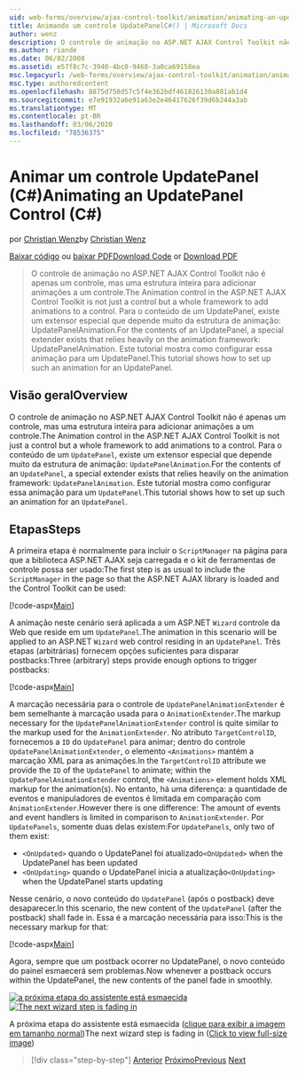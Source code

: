 ```yaml
---
uid: web-forms/overview/ajax-control-toolkit/animation/animating-an-updatepanel-control-cs
title: Animando um controle UpdatePanelC#() | Microsoft Docs
author: wenz
description: O controle de animação no ASP.NET AJAX Control Toolkit não é apenas um controle, mas uma estrutura inteira para adicionar animações a um controle. Para o conteúdo de um...
ms.author: riande
ms.date: 06/02/2008
ms.assetid: e57f8c7c-3940-4bc0-9468-3a0ca69158ea
msc.legacyurl: /web-forms/overview/ajax-control-toolkit/animation/animating-an-updatepanel-control-cs
msc.type: authoredcontent
ms.openlocfilehash: 8875d750d57c5f4e362bdf461826130a881ab1d4
ms.sourcegitcommit: e7e91932a6e91a63e2e46417626f39d6b244a3ab
ms.translationtype: MT
ms.contentlocale: pt-BR
ms.lasthandoff: 03/06/2020
ms.locfileid: "78536375"
---
```

# <a name="animating-an-updatepanel-control-c"></a><span data-ttu-id="b7371-104">Animar um controle UpdatePanel (C#)</span><span class="sxs-lookup"><span data-stu-id="b7371-104">Animating an UpdatePanel Control (C#)</span></span>

<span data-ttu-id="b7371-105">por [Christian Wenz](https://github.com/wenz)</span><span class="sxs-lookup"><span data-stu-id="b7371-105">by [Christian Wenz](https://github.com/wenz)</span></span>

<span data-ttu-id="b7371-106">[Baixar código](https://download.microsoft.com/download/9/3/f/93f8daea-bebd-4821-833b-95205389c7d0/UpdatePanelAnimation1.cs.zip) ou [baixar PDF](https://download.microsoft.com/download/b/6/a/b6ae89ee-df69-4c87-9bfb-ad1eb2b23373/updatepanelanimation1CS.pdf)</span><span class="sxs-lookup"><span data-stu-id="b7371-106">[Download Code](https://download.microsoft.com/download/9/3/f/93f8daea-bebd-4821-833b-95205389c7d0/UpdatePanelAnimation1.cs.zip) or [Download PDF](https://download.microsoft.com/download/b/6/a/b6ae89ee-df69-4c87-9bfb-ad1eb2b23373/updatepanelanimation1CS.pdf)</span></span>

> <span data-ttu-id="b7371-107">O controle de animação no ASP.NET AJAX Control Toolkit não é apenas um controle, mas uma estrutura inteira para adicionar animações a um controle.</span><span class="sxs-lookup"><span data-stu-id="b7371-107">The Animation control in the ASP.NET AJAX Control Toolkit is not just a control but a whole framework to add animations to a control.</span></span> <span data-ttu-id="b7371-108">Para o conteúdo de um UpdatePanel, existe um extensor especial que depende muito da estrutura de animação: UpdatePanelAnimation.</span><span class="sxs-lookup"><span data-stu-id="b7371-108">For the contents of an UpdatePanel, a special extender exists that relies heavily on the animation framework: UpdatePanelAnimation.</span></span> <span data-ttu-id="b7371-109">Este tutorial mostra como configurar essa animação para um UpdatePanel.</span><span class="sxs-lookup"><span data-stu-id="b7371-109">This tutorial shows how to set up such an animation for an UpdatePanel.</span></span>

## <a name="overview"></a><span data-ttu-id="b7371-110">Visão geral</span><span class="sxs-lookup"><span data-stu-id="b7371-110">Overview</span></span>

<span data-ttu-id="b7371-111">O controle de animação no ASP.NET AJAX Control Toolkit não é apenas um controle, mas uma estrutura inteira para adicionar animações a um controle.</span><span class="sxs-lookup"><span data-stu-id="b7371-111">The Animation control in the ASP.NET AJAX Control Toolkit is not just a control but a whole framework to add animations to a control.</span></span> <span data-ttu-id="b7371-112">Para o conteúdo de um `UpdatePanel`, existe um extensor especial que depende muito da estrutura de animação: `UpdatePanelAnimation`.</span><span class="sxs-lookup"><span data-stu-id="b7371-112">For the contents of an `UpdatePanel`, a special extender exists that relies heavily on the animation framework: `UpdatePanelAnimation`.</span></span> <span data-ttu-id="b7371-113">Este tutorial mostra como configurar essa animação para um `UpdatePanel`.</span><span class="sxs-lookup"><span data-stu-id="b7371-113">This tutorial shows how to set up such an animation for an `UpdatePanel`.</span></span>

## <a name="steps"></a><span data-ttu-id="b7371-114">Etapas</span><span class="sxs-lookup"><span data-stu-id="b7371-114">Steps</span></span>

<span data-ttu-id="b7371-115">A primeira etapa é normalmente para incluir o `ScriptManager` na página para que a biblioteca ASP.NET AJAX seja carregada e o kit de ferramentas de controle possa ser usado:</span><span class="sxs-lookup"><span data-stu-id="b7371-115">The first step is as usual to include the `ScriptManager` in the page so that the ASP.NET AJAX library is loaded and the Control Toolkit can be used:</span></span>

[!code-aspx[Main](animating-an-updatepanel-control-cs/samples/sample1.aspx)]

<span data-ttu-id="b7371-116">A animação neste cenário será aplicada a um ASP.NET `Wizard` controle da Web que reside em um `UpdatePanel`.</span><span class="sxs-lookup"><span data-stu-id="b7371-116">The animation in this scenario will be applied to an ASP.NET `Wizard` web control residing in an `UpdatePanel`.</span></span> <span data-ttu-id="b7371-117">Três etapas (arbitrárias) fornecem opções suficientes para disparar postbacks:</span><span class="sxs-lookup"><span data-stu-id="b7371-117">Three (arbitrary) steps provide enough options to trigger postbacks:</span></span>

[!code-aspx[Main](animating-an-updatepanel-control-cs/samples/sample2.aspx)]

<span data-ttu-id="b7371-118">A marcação necessária para o controle de `UpdatePanelAnimationExtender` é bem semelhante à marcação usada para o `AnimationExtender`.</span><span class="sxs-lookup"><span data-stu-id="b7371-118">The markup necessary for the `UpdatePanelAnimationExtender` control is quite similar to the markup used for the `AnimationExtender`.</span></span> <span data-ttu-id="b7371-119">No atributo `TargetControlID`, fornecemos a `ID` do `UpdatePanel` para animar; dentro do controle `UpdatePanelAnimationExtender`, o elemento `<Animations>` mantém a marcação XML para as animações.</span><span class="sxs-lookup"><span data-stu-id="b7371-119">In the `TargetControlID` attribute we provide the `ID` of the `UpdatePanel` to animate; within the `UpdatePanelAnimationExtender` control, the `<Animations>` element holds XML markup for the animation(s).</span></span> <span data-ttu-id="b7371-120">No entanto, há uma diferença: a quantidade de eventos e manipuladores de eventos é limitada em comparação com `AnimationExtender`.</span><span class="sxs-lookup"><span data-stu-id="b7371-120">However there is one difference: The amount of events and event handlers is limited in comparison to `AnimationExtender`.</span></span> <span data-ttu-id="b7371-121">Por `UpdatePanels`, somente duas delas existem:</span><span class="sxs-lookup"><span data-stu-id="b7371-121">For `UpdatePanels`, only two of them exist:</span></span>

- <span data-ttu-id="b7371-122">`<OnUpdated>` quando o UpdatePanel foi atualizado</span><span class="sxs-lookup"><span data-stu-id="b7371-122">`<OnUpdated>` when the UpdatePanel has been updated</span></span>
- <span data-ttu-id="b7371-123">`<OnUpdating>` quando o UpdatePanel inicia a atualização</span><span class="sxs-lookup"><span data-stu-id="b7371-123">`<OnUpdating>` when the UpdatePanel starts updating</span></span>

<span data-ttu-id="b7371-124">Nesse cenário, o novo conteúdo do `UpdatePanel` (após o postback) deve desaparecer.</span><span class="sxs-lookup"><span data-stu-id="b7371-124">In this scenario, the new content of the `UpdatePanel` (after the postback) shall fade in.</span></span> <span data-ttu-id="b7371-125">Essa é a marcação necessária para isso:</span><span class="sxs-lookup"><span data-stu-id="b7371-125">This is the necessary markup for that:</span></span>

[!code-aspx[Main](animating-an-updatepanel-control-cs/samples/sample3.aspx)]

<span data-ttu-id="b7371-126">Agora, sempre que um postback ocorrer no UpdatePanel, o novo conteúdo do painel esmaecerá sem problemas.</span><span class="sxs-lookup"><span data-stu-id="b7371-126">Now whenever a postback occurs within the UpdatePanel, the new contents of the panel fade in smoothly.</span></span>

<span data-ttu-id="b7371-127">[![a próxima etapa do assistente está esmaecida](animating-an-updatepanel-control-cs/_static/image2.png)](animating-an-updatepanel-control-cs/_static/image1.png)</span><span class="sxs-lookup"><span data-stu-id="b7371-127">[![The next wizard step is fading in](animating-an-updatepanel-control-cs/_static/image2.png)](animating-an-updatepanel-control-cs/_static/image1.png)</span></span>

<span data-ttu-id="b7371-128">A próxima etapa do assistente está esmaecida ([clique para exibir a imagem em tamanho normal](animating-an-updatepanel-control-cs/_static/image3.png))</span><span class="sxs-lookup"><span data-stu-id="b7371-128">The next wizard step is fading in ([Click to view full-size image](animating-an-updatepanel-control-cs/_static/image3.png))</span></span>

> [!div class="step-by-step"]
> <span data-ttu-id="b7371-129">[Anterior](changing-an-animation-using-client-side-code-cs.md)
> [Próximo](dynamically-controlling-updatepanel-animations-cs.md)</span><span class="sxs-lookup"><span data-stu-id="b7371-129">[Previous](changing-an-animation-using-client-side-code-cs.md)
[Next](dynamically-controlling-updatepanel-animations-cs.md)</span></span>
